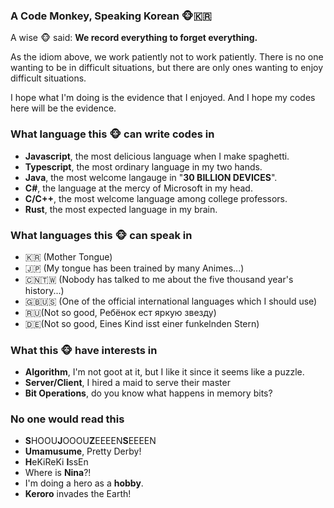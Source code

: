 ### A Code Monkey, Speaking Korean 🐵🇰🇷

A wise 🐵 said: **We record everything to forget everything.**

As the idiom above, we work patiently not to work patiently.
There is no one wanting to be in difficult situations, but there are only ones wanting to enjoy difficult situations.

I hope what I'm doing is the evidence that I enjoyed. And I hope my codes here will be the evidence.

### What language this 🐵 can write codes in
- **Javascript**, the most delicious language when I make spaghetti.
- **Typescript**, the most ordinary language in my two hands.
- **Java**, the most welcome langauge in "**30 BILLION DEVICES**".
- **C#**, the language at the mercy of Microsoft in my head.
- **C/C++**, the most welcome language among college professors.
- **Rust**, the most expected language in my brain.

### What languages this 🐵 can speak in
- 🇰🇷 (Mother Tongue)
- 🇯🇵 (My tongue has been trained by many Animes...)
- 🇨🇳🇹🇼 (Nobody has talked to me about the five thousand year's history...)
- 🇬🇧🇺🇸 (One of the official international languages which I should use)
- 🇷🇺(Not so good, Ребёнок ест яркую звезду)
- 🇩🇪(Not so good, Eines Kind isst einer funkelnden Stern)

### What this 🐵 have interests in
- **Algorithm**, I'm not goot at it, but I like it since it seems like a puzzle.
- **Server/Client**, I hired a maid to serve their master
- **Bit Operations**, do you know what happens in memory bits?

### No one would read this
- **S**HOOU**J**OOOU**Z**EEEEN**S**EEEEN
- **Umamusume**, Pretty Derby!
- **H**eKiReKi **I**ssEn
- Where is **Nina**?!
- I'm doing a hero as a **hobby**.
- **Keroro** invades the Earth!

